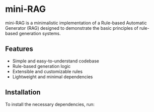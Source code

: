 # mini-RAG

mini-RAG is a minimalistic implementation of a Rule-based Automatic Generator (RAG) designed to demonstrate the basic principles of rule-based generation systems.

## Features

- Simple and easy-to-understand codebase
- Rule-based generation logic
- Extensible and customizable rules
- Lightweight and minimal dependencies

## Installation

To install the necessary dependencies, run:

